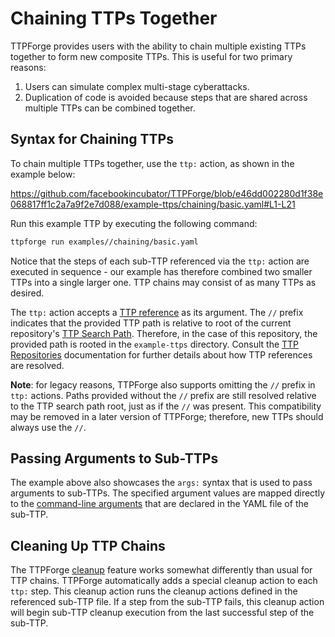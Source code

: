 # Chaining TTPs Together

TTPForge provides users with the ability to chain multiple existing TTPs
together to form new composite TTPs. This is useful for two primary reasons:

1. Users can simulate complex multi-stage cyberattacks.
1. Duplication of code is avoided because steps that are shared across multiple
   TTPs can be combined together.

## Syntax for Chaining TTPs

To chain multiple TTPs together, use the `ttp:` action, as shown in the example
below:

https://github.com/facebookincubator/TTPForge/blob/e46dd002280d1f38e068817ff1c2a7a9f2e7d088/example-ttps/chaining/basic.yaml#L1-L21

Run this example TTP by executing the following command:

```bash
ttpforge run examples//chaining/basic.yaml
```

Notice that the steps of each sub-TTP referenced via the `ttp:` action are
executed in sequence - our example has therefore combined two smaller TTPs into
a single larger one. TTP chains may consist of as many TTPs as desired.

The `ttp:` action accepts a
[TTP reference](repositories.md#listing-and-examining-ttps-in-repositories) as
its argument. The `//` prefix indicates that the provided TTP path is relative
to root of the current repository's
[TTP Search Path](repositories.md#repository-configuration-files). Therefore, in
the case of this repository, the provided path is rooted in the `example-ttps`
directory. Consult the [TTP Repositories](repositories.md) documentation for
further details about how TTP references are resolved.

**Note**: for legacy reasons, TTPForge also supports omitting the `//` prefix in
`ttp:` actions. Paths provided without the `//` prefix are still resolved
relative to the TTP search path root, just as if the `//` was present. This
compatibility may be removed in a later version of TTPForge; therefore, new TTPs
should always use the `//`.

## Passing Arguments to Sub-TTPs

The example above also showcases the `args:` syntax that is used to pass
arguments to sub-TTPs. The specified argument values are mapped directly to the
[command-line arguments](args.md) that are declared in the YAML file of the
sub-TTP.

## Cleaning Up TTP Chains

The TTPForge [cleanup](cleanup.md) feature works somewhat differently than usual
for TTP chains. TTPForge automatically adds a special cleanup action to each
`ttp:` step. This cleanup action runs the cleanup actions defined in the
referenced sub-TTP file. If a step from the sub-TTP fails, this cleanup action
will begin sub-TTP cleanup execution from the last successful step of the
sub-TTP.
